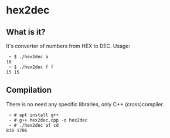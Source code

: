 # hex2dec

## What is it?

It's converter of numbers from HEX to DEC. Usage:
```
 ~ $ ./hex2dec a
10
 ~ $ ./hex2dec f f
15 15
```

## Compilation

There is no need any specific libraries, only C++ (cross)compiler.
```
 ~ # apt install g++
 ~ # g++ hex2dec.cpp -o hex2dec
 ~ # ./hex2dec af cd
838 1706
```
